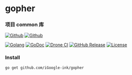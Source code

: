 # gopher

### 项目 common 库

[![Github](https://img.shields.io/github/followers/iGoogle-ink?label=Follow&style=social)](https://github.com/iGoogle-ink)
[![Github](https://img.shields.io/github/forks/iGoogle-ink/gopher?label=Fork&style=social)](https://github.com/iGoogle-ink/gopher/fork)

[![Golang](https://img.shields.io/badge/golang-1.16-brightgreen.svg)](https://golang.google.cn)
[![GoDoc](https://img.shields.io/badge/doc-go.dev-informational.svg)](https://pkg.go.dev/github.com/iGoogle-ink/gopher)
[![Drone CI](https://cloud.drone.io/api/badges/iGoogle-ink/gopher/status.svg)](https://cloud.drone.io/iGoogle-ink/gopher)
[![GitHub Release](https://img.shields.io/github/v/release/iGoogle-ink/gopher)](https://github.com/iGoogle-ink/gopher/releases)
[![License](https://img.shields.io/github/license/iGoogle-ink/gopay)](https://www.apache.org/licenses/LICENSE-2.0)

### Install

```bash
go get github.com/iGoogle-ink/gopher
```